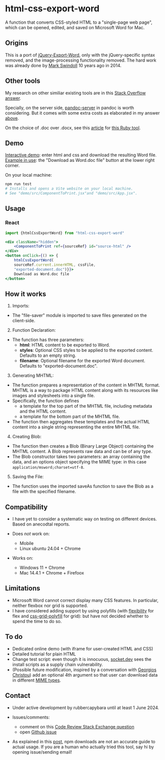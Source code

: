 # html-css-export-word

A function that converts CSS-styled HTML to a "single-page web page", which can be opened, edited, and saved on Microsoft Word for Mac.

## Origins

This is a port of [jQuery-Export-Word](https://github.com/markswindoll/jQuery-Word-Export), only with the jQuery-specific syntax removed, and the image-processing functionality removed. The hard work was already done by [Mark Swindoll](https://github.com/markswindoll) 10 years ago in 2014.

## Other tools

My research on other similiar existing tools are in this [Stack Overflow answer](https://stackoverflow.com/a/78373506/19767032).

Specially, on the server side, [pandoc-server](https://pandoc.org/pandoc-server.html) in pandoc is worth considering. But it comes with some extra costs as elaborated in my answer [above](https://stackoverflow.com/a/78373506/19767032).

On the choice of .doc over .docx, see this [article](https://github.com/metanorma/html2doc/wiki/Why-not-docx%3F) for [this Ruby tool](https://github.com/metanorma/html2doc).

## Demo

[Interactive demo](https://3willows.github.io/html-css-export-word-demo/): enter html and css and download the resulting Word file. 
[Example in use](https://3willows.github.io/barAdmission/#/info): the "Download as Word.doc file" button at the lower right corner.

On your local machine:

```bash
npm run test
# Installs and opens a Vite website on your local machine.
# See "demo/src/ComponentToPrint.jsx"and "demo/src/App.jsx".
```

## Usage

### React

```jsx
import {htmlCssExportWord} from "html-css-export-word"

<div className="hidden">
    <ComponentToPrint ref={sourceRef} id="source-html" />
</div>
<button onClick={() => {
    htmlCssExportWord(
    sourceRef.current.innerHTML, cssFile, 
    "exported-document.doc")}}>
    Download as Word.doc file
</button>
```

## How it works

1. Imports:

- The "file-saver" module is imported to save files generated on the client-side.

2. Function Declaration:

- The function has three parameters:
  - **html**: HTML content to be exported to Word.
  - **styles**: Optional CSS styles to be applied to the exported content. Defaults to an empty string.
  - **filename**: Optional filename for the exported Word document. Defaults to "exported-document.doc".

3. Generating MHTML:

- The function prepares a representation of the content in MHTML format. MHTML is a way to package HTML content along with its resources like images and stylesheets into a single file.
- Specifically, the function defines
  - a template for the top part of the MHTML file, including metadata and the HTML content.
  - a template for the bottom part of the MHTML file.
- The function then aggregates these templates and the actual HTML content into a single string representing the entire MHTML file.

4. Creating Blob:

- The function then creates a Blob (Binary Large Object) containing the MHTML content. A Blob represents raw data and can be of any type.
- The Blob constructor takes two parameters: an array containing the data, and an options object specifying the MIME type: in this case `application/msword;charset=utf-8`.

5. Saving the File:

- The function uses the imported saveAs function to save the Blob as a file with the specified filename.

## Compatibility

- I have yet to consider a systematic way on testing on different devices. Based on anecodtal reports.

- Does *not* work on:
  - Mobile
  - Linux ubuntu 24.04 + Chrome

- Works on:
  - Windows 11 + Chrome
  - Mac 14.4.1 + Chrome + Firefoox

## Limitations

- Microsoft Word cannot correct display many CSS features. In particular, neither flexbox nor grid is supported.
- I have considered adding support by using polyfills (with [flexibility](https://github.com/FremyCompany/css-grid-polyfill) for flex and [css-grid-polyfill](https://github.com/jonathantneal/flexibility) for grid): but have not decided whether to spend the time to do so.

## To do

- Dedicated online demo (with iframe for user-created HTML and CSS)
- Detailed tutorial for plain HTML
- Change test script: even though it is innocuous, [socket.dev](https://socket.dev/npm/package/html-css-export-word/overview/0.0.11) sees the install scripts as a supply chain vulnerability.
- (Possible future modification, inspired by a conversation with [Georgios Christou](linkedin.com/in/georgioschristou)) add an optional 4th argument so that user can download data in different [MIME types](https://developer.mozilla.org/en-US/docs/Web/HTTP/Basics_of_HTTP/MIME_Types).
  
## Contact

- Under active development by rubbercapybara until at least 1 June 2024.

- Issues/comments:
  
    - comment on this [Code Review Stack Exchange question](https://codereview.stackexchange.com/questions/291920/convert-css-styled-html-to-word-file-without-a-server)
    - open [Github issue](https://github.com/3willows/html-css-export-word/issues)

- As explained in this [post](https://dev.to/andyrichardsonn/how-i-exploited-npm-downloads-and-why-you-shouldn-t-trust-them-4bme), npm downloads are not an accurate guide to actual usage. If you are a human who actually tried this tool, say hi by opening issue/sending email!

